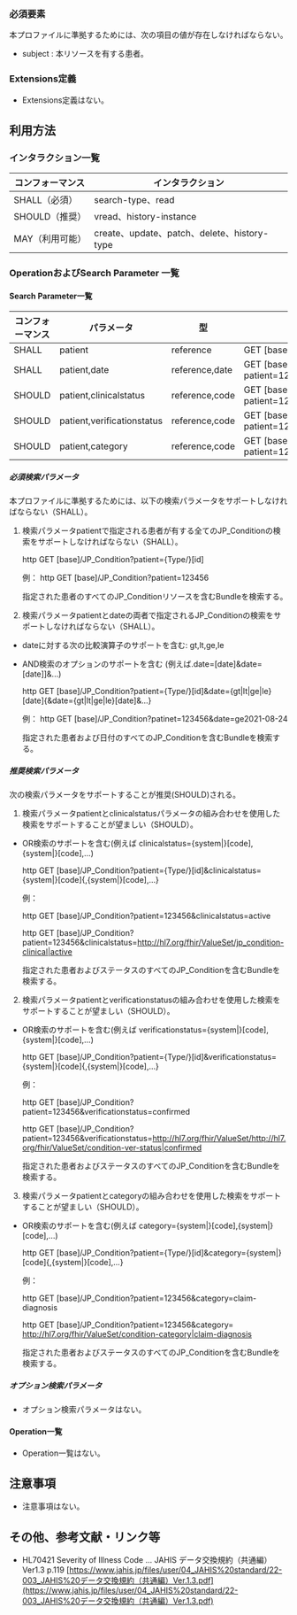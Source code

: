 ### 必須要素
本プロファイルに準拠するためには、次の項目の値が存在しなければならない。

- subject : 本リソースを有する患者。

### Extensions定義

- Extensions定義はない。

## 利用方法
### インタラクション一覧

| コンフォーマンス | インタラクション                            |
| ---------------- | ------------------------------------------- |
| SHALL（必須）    | search-type、read                        |
| SHOULD（推奨）   | vread、history-instance                  |
| MAY（利用可能）  | create、update、patch、delete、history-type |

### OperationおよびSearch Parameter 一覧
#### Search Parameter一覧

| コンフォーマンス | パラメータ    | 型     | 例                                                           |
| ---------------- | ------------- | ------ | ------------------------------------------------------------ |
| SHALL            | patient    | reference  | GET [base]/JP_Condition?patient=123456 |
| SHALL            | patient,date | reference,date | GET [base]/JP_Condition?patient=123456&date=ge2021-08-24 |
| SHOULD           | patient,clinicalstatus | reference,code | GET [base]/JP_Condition?patient=123456&clinicalstatus=active |
| SHOULD           | patient,verificationstatus | reference,code | GET [base]/JP_Condition?patient=123456&verificationstatus=confirmed |
| SHOULD           | patient,category | reference,code | GET [base]/JP_Condition?patient=123456&category=jp_food |

##### 必須検索パラメータ

本プロファイルに準拠するためには、以下の検索パラメータをサポートしなければならない（SHALL）。

1. 検索パラメータpatientで指定される患者が有する全てのJP_Conditionの検索をサポートしなければならない（SHALL）。

   http
   GET [base]/JP_Condition?patient={Type/}[id]
   
   例：
   http
   GET [base]/JP_Condition?patient=123456
   
   指定された患者のすべてのJP_Conditionリソースを含むBundleを検索する。

2. 検索パラメータpatientとdateの両者で指定されるJP_Conditionの検索をサポートしなければならない（SHALL）。

  * dateに対する次の比較演算子のサポートを含む: gt,lt,ge,le
  * AND検索のオプションのサポートを含む (例えば.date=[date]&date=[date]]&...)

    http
    GET [base]/JP_Condition?patient={Type/}[id]&date={gt|lt|ge|le}[date]{&date={gt|lt|ge|le}[date]&...}
    
    例：
    http
    GET [base]/JP_Condition?patinet=123456&date=ge2021-08-24
    
    指定された患者および日付のすべてのJP_Conditionを含むBundleを検索する。

##### 推奨検索パラメータ

次の検索パラメータをサポートすることが推奨(SHOULD)される。

1. 検索パラメータpatientとclinicalstatusパラメータの組み合わせを使用した検索をサポートすることが望ましい（SHOULD）。
  * OR検索のサポートを含む(例えば clinicalstatus={system|}[code],{system|}[code],...)

    http
    GET [base]/JP_Condition?patient={Type/}[id]&clinicalstatus={system|}[code]{,{system|}[code],...}
    

    例：

    http
    GET [base]/JP_Condition?patient=123456&clinicalstatus=active
    

    http
    GET [base]/JP_Condition?patient=123456&clinicalstatus=http://hl7.org/fhir/ValueSet/jp_condition-clinical|active
    

    指定された患者およびステータスのすべてのJP_Conditionを含むBundleを検索する。

2. 検索パラメータpatientとverificationstatusの組み合わせを使用した検索をサポートすることが望ましい（SHOULD）。
  * OR検索のサポートを含む(例えば verificationstatus={system|}[code],{system|}[code],...)

    http
    GET [base]/JP_Condition?patient={Type/}[id]&verificationstatus={system|}[code]{,{system|}[code],...}
    

    例：

    http
    GET [base]/JP_Condition?patient=123456&verificationstatus=confirmed
    

    http
    GET [base]/JP_Condition?patient=123456&verificationstatus=http://hl7.org/fhir/ValueSet/http://hl7.org/fhir/ValueSet/condition-ver-status|confirmed
    

    指定された患者およびステータスのすべてのJP_Conditionを含むBundleを検索する。

3. 検索パラメータpatientとcategoryの組み合わせを使用した検索をサポートすることが望ましい（SHOULD）。
  * OR検索のサポートを含む(例えば category={system|}[code],{system|}[code],...)

    http
    GET [base]/JP_Condition?patient={Type/}[id]&category={system|}[code]{,{system|}[code],...}
    

    例：

    http
    GET [base]/JP_Condition?patient=123456&category=claim-diagnosis
    

    http
    GET [base]/JP_Condition?patient=123456&category=	http://hl7.org/fhir/ValueSet/condition-category|claim-diagnosis
    

    指定された患者およびステータスのすべてのJP_Conditionを含むBundleを検索する。

##### オプション検索パラメータ 

- オプション検索パラメータはない。

#### Operation一覧

- Operation一覧はない。

## 注意事項

- 注意事項はない。

## その他、参考文献・リンク等

- HL70421 Severity of Illness Code ... JAHIS データ交換規約（共通編）Ver1.3 p.119 [https://www.jahis.jp/files/user/04_JAHIS%20standard/22-003_JAHIS%20データ交換規約（共通編）Ver.1.3.pdf](https://www.jahis.jp/files/user/04_JAHIS%20standard/22-003_JAHIS%20データ交換規約（共通編）Ver.1.3.pdf)
